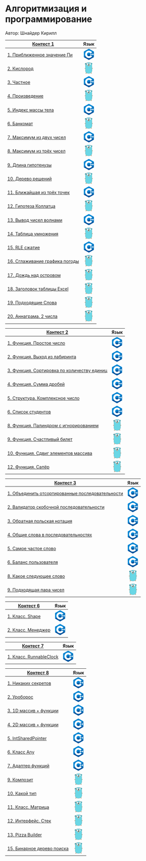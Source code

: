# Алгоритмизация и программирование

Автор: Шнайдер Кирилл

|[Контест 1](https://contest.yandex.ru/contest/52142/problems/) | Язык |
| --- | :-: |
| [1. Приближенное значение Пи](./contest_01/01/main.cpp) | ![](./img/cpp.png) |
| [2. Кислород](./contest_01/02/main.go) | ![](./img/go.png) |
| [3. Частное](./contest_01/03/main.cpp) | ![](./img/cpp.png) |
| [4. Произведение](./contest_01/04/main.go) | ![](./img/go.png) |
| [5. Индекс массы тела](./contest_01/05/main.cpp) | ![](./img/cpp.png) |
| [6. Банкомат](./contest_01/06/main.go) | ![](./img/go.png) |
| [7. Максимум из двух чисел](./contest_01/07/main.cpp) | ![](./img/cpp.png) |
| [8. Максимум из трёх чисел](./contest_01/08/main.go) | ![](./img/go.png) |
| [9. Длина гипотенузы](./contest_01/09/main.cpp) | ![](./img/cpp.png) |
| [10. Дерево решений](./contest_01/10/main.go) | ![](./img/go.png) |
| [11. Ближайшая из трёх точек](./contest_01/11/main.cpp) | ![](./img/cpp.png) |
| [12. Гипотеза Коллатца](./contest_01/12/main.go) | ![](./img/go.png) |
| [13. Вывод чисел волнами](./contest_01/13/main.cpp) | ![](./img/cpp.png) |
| [14. Таблица умножения](./contest_01/14/main.go) | ![](./img/go.png) |
| [15. RLE сжатие](./contest_01/15/main.cpp) | ![](./img/cpp.png) |
| [16. Сглаживание графика погоды](./contest_01/16/main.go) | ![](./img/go.png) |
| [17. Дождь над островом](./contest_01/17/main.go) | ![](./img/go.png) |
| [18. Заголовок таблицы Excel](./contest_01/18/main.go) | ![](./img/go.png) |
| [19. Подходящие Слова](./contest_01/19/main.go) | ![](./img/go.png) |
| [20. Аннаграма. 2 числа](./contest_01/20/main.go) | ![](./img/go.png) |


|[Контест 2](https://contest.yandex.ru/contest/52676/problems/) | Язык |
| --- | :-: |
| [1. Функция. Простое число](./contest_02/01/main.cpp) | ![](./img/cpp.png) |
| [2. Функция. Выход из лабиринта](./contest_02/02/main.cpp) | ![](./img/cpp.png) |
| [3. Функция. Сортировка по количеству единиц](./contest_02/03/main.cpp) | ![](./img/cpp.png) |
| [4. Функция. Сумма дробей](./contest_02/04/main.cpp) | ![](./img/cpp.png) |
| [5. Структура. Комплексное число](./contest_02/05/main.cpp) | ![](./img/cpp.png) |
| [6. Список студентов](./contest_02/06/main.cpp) | ![](./img/cpp.png) |
| [8. Функция. Палиндром с игнорированием](./contest_02/08/main.go) | ![](./img/go.png) |
| [9. Функция. Счастливый билет](./contest_02/09/main.go) | ![](./img/go.png) |
| [10. Функция. Сдвиг элементов массива](./contest_02/10/main.go) | ![](./img/go.png) |
| [12. Функция. Сапёр](./contest_02/12/main.go) | ![](./img/go.png) |

|[Контест 3](https://contest.yandex.ru/contest/53504/problems/) | Язык |
| --- | :-: |
| [1. Объединить отсортированные последовательности](./contest_03/01/main.cpp) | ![](./img/cpp.png) |
| [2. Валидатор скобочной последовательности](./contest_03/02/main.cpp) | ![](./img/cpp.png) |
| [3. Обратная польская нотация](./contest_03/03/main.cpp) | ![](./img/cpp.png) |
| [4. Общие слова в последовательностях](./contest_03/04/main.cpp) | ![](./img/cpp.png) |
| [5. Самое частое слово](./contest_03/05/main.cpp) | ![](./img/cpp.png) |
| [6. Баланс пользователя](./contest_03/06/main.cpp) | ![](./img/cpp.png) |
| [8. Какое следующее слово](./contest_03/08/main.go) | ![](./img/go.png) |
| [9. Подходящая пара чисел](./contest_03/09/main.go) | ![](./img/go.png) |

|[Контест 6](https://contest.yandex.ru/contest/55918/problems/) | Язык |
| --- | :-: |
| [1. Класс. Shape](./contest_06/01/main.cpp) | ![](./img/cpp.png) |
| [2. Класс. Менеджер](./contest_06/02/main.cpp) | ![](./img/cpp.png) |

|[Контест 7](https://contest.yandex.ru/contest/56824/problems/) | Язык |
| --- | :-: |
| [1. Класс. RunnableСlock](./contest_07/01/main.cpp) | ![](./img/cpp.png) |

|[Контест 8](https://contest.yandex.ru/contest/57296/problems/) | Язык |
| --- | :-: |
| [1. Никаких секретов](./contest_08/01/main.cpp) | ![](./img/cpp.png) |
| [2. Уроборос](./contest_08/02/main.cpp) | ![](./img/cpp.png) |
| [3. 1D массив + функции](./contest_08/03/main.cpp) | ![](./img/cpp.png) |
| [4. 2D массив + функции](./contest_08/04/main.cpp) | ![](./img/cpp.png) |
| [5. IntSharedPointer](./contest_01/08/main.cpp) | ![](./img/cpp.png) |
| [6. Класс Any](./contest_08/06/main.cpp) | ![](./img/cpp.png) |
| [7. Адаптер функций](./contest_08/07/main.cpp) | ![](./img/cpp.png) |
| [9. Композит](./contest_08/09/main.go) | ![](./img/go.png) |
| [10. Какой тип](./contest_08/10/main.go) | ![](./img/go.png) |
| [11. Класс. Матрица](./contest_08/11/main.go) | ![](./img/go.png) |
| [12. Интерфейс. Стек](./contest_08/12/main.go) | ![](./img/go.png) |
| [13. Pizza Builder](./contest_08/13/main.go) | ![](./img/go.png) |
| [15. Бинарное дерево поиска](./contest_08/15/main.go) | ![](./img/go.png) |
